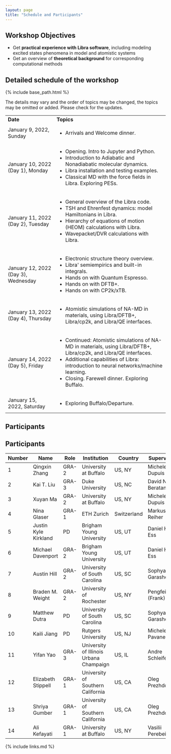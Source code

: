 ```yaml
---
layout: page
title: "Schedule and Participants"
---
```


## Workshop Objectives

* Get **practical experience with Libra software**, including modeling excited states phenomena in model and atomistic systems
* Get an overview of **theoretical background** for corresponding computational methods


## Detailed schedule of the workshop

{% include base_path.html %}

The details may vary and the order of topics may be changed, the topics may be omitted or added. Please check for the updates. 

  <table class="table table-striped">
  
  <tr>
    <td class="col-md-3"><strong>Date</strong></td>
    <td class="col-md-9"><strong>Topics</strong></td> 
  </tr>

  <tr>
    <td class="col-md-3">January 9, 2022, Sunday</td>
    <td class="col-md-9">
      <ul>        
        <li>Arrivals and Welcome dinner.</li>
      </ul>
    </td> 
  </tr>
  
  <tr>
    <td class="col-md-3">January 10, 2022 (Day 1), Monday</td>
    <td class="col-md-9">
      <ul>        
        <li>Opening. Intro to Jupyter and Python. </li>
        <li>Introduction to Adiabatic and Nonadiabatic molecular dynamics.</li>
        <li>Libra installation and testing examples.</li>
        <li>Classical MD with the force fields in Libra. Exploring PESs.</li>
      </ul>
    </td> 
  </tr>

  <tr>
    <td class="col-md-3">January 11, 2022 (Day 2), Tuesday</td>
    <td class="col-md-7">
      <ul>
        <li>General overview of the Libra code.</li> 
        <li>TSH and Ehrenfest dynamics: model Hamiltonians in Libra.</li>
        <li>Hierarchy of equations of motion (HEOM) calculations with Libra. </li>
        <li>Wavepacket/DVR calculations with  Libra. </li>
      </ul>
    </td>
  </tr>

  <tr>
    <td class="col-md-3">January 12, 2022 (Day 3), Wednesday</td>
    <td class="col-md-9">
      <ul>
        <li>Electronic structure theory overview.</li>
        <li>Libra' semiempirics and built-in integrals.</li>
        <li>Hands on with Quantum Espresso.</li>
        <li>Hands on with DFTB+.</li>
        <li>Hands on with CP2k/xTB.</li>
      </ul>
    </td>
  </tr>

  <tr>
    <td class="col-md-3">January 13, 2022 (Day 4), Thursday</td>
    <td class="col-md-9">
      <ul>
        <li>Atomistic simulations of NA-MD in materials, using Libra/DFTB+, Libra/cp2k, and Libra/QE interfaces.</li>
      </ul>
    </td>
  </tr>

  <tr>
    <td class="col-md-3">January 14, 2022 (Day 5), Friday</td>
    <td class="col-md-9">
      <ul>
        <li>Continued: Atomistic simulations of NA-MD in materials, using Libra/DFTB+, Libra/cp2k, and Libra/QE interfaces.</li>
        <li>Additional capabilities of Libra: introduction to neural networks/machine learning.</li>
        <li>Closing. Farewell dinner. Exploring Buffalo.</li>
      </ul>
    </td>
  </tr>
  
  <tr>
    <td class="col-md-3">January 15, 2022, Saturday</td>
    <td class="col-md-9">
      <ul>
        <li>Exploring Buffalo/Departure.</li>
      </ul>
    </td>
  </tr>

  </table>



## Participants 

## Participants 


| Number | Name | Role | Institution | Country | Supervisor |
|-----|------|------|-------------|---------|------------|
| 1 | Qingxin Zhang | GRA-2 | University at Buffalo | US, NY | Michele Dupuis |
| 2 | Kai T. Liu  | GRA-3 | Duke University | US, NC | David N. Beratan |
| 3 | Xuyan Ma | GRA-2 | University at Buffalo | US, NY | Michele Dupuis |
| 4 | Nina Glaser | GRA-1 | ETH Zurich | Switzerland | Markus Reiher |
| 5 | Justin Kyle Kirkland | PD | Brigham Young University | US, UT | Daniel H. Ess |
| 6 | Michael Davenport | GRA-2 | Brigham Young University | US, UT | Daniel H. Ess |
| 7 | Austin Hill | GRA-2 | University of South Carolina | US, SC | Sophya Garashchuk |
| 8 | Braden M. Weight | GRA-2 | University of Rochester | US, NY | Pengfei (Frank) Huo |
| 9 | Matthew Dutra | PD | University of South Carolina | US, SC | Sophya Garashchuk |
| 10 | Kaili Jiang | PD | Rutgers University | US, NJ | Michele Pavanello |
| 11 | Yifan Yao | GRA-3 | University of Illinois Urbana Champaign  | US, IL | Andre Schleife  |
| 12 | Elizabeth Stippell | GRA-1 | University of Southern California | US, CA | Oleg Prezhdo |
| 13 | Shriya Gumber | GRA-1 | University of Southern California | US, CA | Oleg Prezhdo |
| 14 | Ali Kefayati | GRA-1 | University at Buffalo | US, NY | Vasilii Perebeinos |




{% include links.md %}

